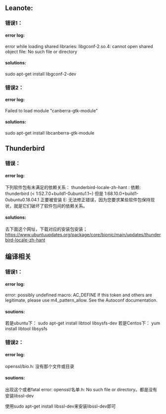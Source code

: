 ## Leanote: 

### 错误1： 

#### error log:

error while loading shared libraries: libgconf-2.so.4: cannot open shared object file: No such file or directory

#### solutions:

sudo apt-get install libgconf-2-dev

### 错误2：

#### error log:

Failed to load module "canberra-gtk-module"

#### solutions:

sudo apt-get install libcanberra-gtk-module

## Thunderbird

### 错误：

#### error log:

下列软件包有未满足的依赖关系：
 thunderbird-locale-zh-hant : 依赖: thunderbird (< 1:52.7.0+build1-0ubuntu1.1~) 但是 1:68.10.0+build1-0ubuntu0.18.04.1 正要被安装
E: 无法修正错误，因为您要求某些软件包保持现状，就是它们破坏了软件包间的依赖关系。

#### solutions:

去下面这个网址，下载对应的安装包安装；
https://www.ubuntuupdates.org/package/core/bionic/main/updates/thunderbird-locale-zh-hant

## 编译相关

### 错误1：

#### error log:

error: possibly undefined macro: AC_DEFINE
      If this token and others are legitimate, please use m4_pattern_allow.
      See the Autoconf documentation.

#### soutions:

若是ubuntu下：
sudo apt-get install libtool  libsysfs-dev
		若是Centos下：
yum install libtool libsysfs 

### 错误2：

#### error log:

openssl/bio.h: 没有那个文件或目录

#### soutions:

出现这个或者fatal error: openssl/名单.h: No such file or directory。都是没有安装libssl-dev

使用sudo apt-get install libssl-dev来安装libssl-dev即可
